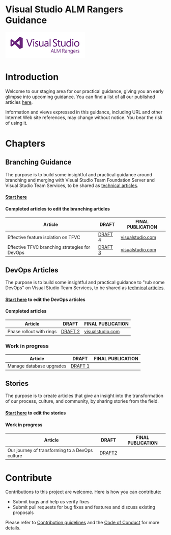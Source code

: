 # Visual Studio ALM Rangers Guidance 
![](ALMRangers.Logo.250x83.png)

# Introduction 
Welcome to our staging area for our practical guidance, giving you an early glimpse into upcoming guidance. You can find a list of all our published articles [here](https://aka.ms/vsarpublications). 

Information and views expressed in this guidance, including URL and other Internet Web site references, may change without
notice. You bear the risk of using it.

# Chapters

## Branching Guidance
The purpose is to build some insightful and practical guidance around branching and merging with Visual Studio Team Foundation Server and Visual Studio Team Services, to be shared as [technical articles](https://aka.ms/techarticles).

#### [Start here](src/Branching)
#### Completed articles to edit the branching articles

| Article | DRAFT | FINAL PUBLICATION |
|---------|-------|-------------------|
|Effective feature isolation on TFVC|[DRAFT 4](/src/Branching/effective-feature-isolation-on-tfvc.md)|[visualstudio.com](https://www.visualstudio.com/en-us/articles/effective-feature-isolation-on-tfvc)|
|Effective TFVC branching strategies for DevOps|[DRAFT 3](src/Branching/effective-tfvc-branching-strategies-for-devops.md)|[visualstudio.com](https://www.visualstudio.com/en-us/articles/effective-tfvc-branching-strategies-for-devops)|

## DevOps Articles
The purpose is to build some insightful and practical guidance to "rub some DevOps" on Visual Studio Team Services, to be shared as [technical articles](https://aka.ms/techarticles).

#### [Start here](src/DevOps) to edit the DevOps articles
#### Completed articles

| Article | DRAFT | FINAL PUBLICATION |
|---------|-------|-------------------|
|Phase rollout with rings|[DRAFT 2](https://github.com/ALM-Rangers/Guidance/blob/master/src/DevOps/phase-rollout-with-rings.md)|[visualstudio.com](https://www.visualstudio.com/en-us/articles/phase-rollout-with-rings)|
  
### Work in progress

| Article | DRAFT | FINAL PUBLICATION |
|---------|-------|-------------------|
|Manage database upgrades|[DRAFT 1](https://github.com/ALM-Rangers/Guidance/blob/master/src/DevOps/manage-database-upgrades.md)||

## Stories
The purpose is to create articles that give an insight into the transformation of our process, culture, and community, by sharing stories from the field.

#### [Start here](src/Stories) to edit the stories
#### Work in progress

| Article | DRAFT | FINAL PUBLICATION |
|---------|-------|-------------------|
|Our journey of transforming to a DevOps culture|[DRAFT2](/src/Stories/our-journey-of-transforming-to-a-devops-culture.md)||

# Contribute
Contributions to this project are welcome. Here is how you can contribute:  

- Submit bugs and help us verify fixes  
- Submit pull requests for bug fixes and features and discuss existing proposals   

Please refer to [Contribution guidelines](.github/CONTRIBUTING.md) and the [Code of Conduct](.github/COC.md) for more details.
